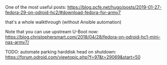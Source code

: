 

One of the most useful posts: https://blog.pcfe.net/hugo/posts/2019-01-27-fedora-29-on-odroid-hc2/#download-fedora-for-armv7

that's a whole walkthrough (without Ansible automation)

Note that you can use upstream U-Boot now: https://blog.christophersmart.com/2018/04/28/fedora-on-odroid-hc1-mini-nas-armv7/

TODO: automate parking harddisk head on shutdown: https://forum.odroid.com/viewtopic.php?f=97&t=29069&start=50

